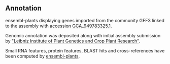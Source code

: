 **Annotation**
----------

ensembl-plants displaying genes imported from the community GFF3 linked to the assembly with accession [GCA\_949783325.1](http://www.ebi.ac.uk/ena/data/view/GCA_949783325.1).

Genomic annotation was deposited along with initial assembly submission by ["Leibniz Institute of Plant Genetics and Crop Plant Research"](https://www.ipk-gatersleben.de/en/).

Small RNA features, protein features, BLAST hits and cross-references have been
computed by [ensembl-plants](https://plants.ensembl.org/info/genome/annotation/index.html).
